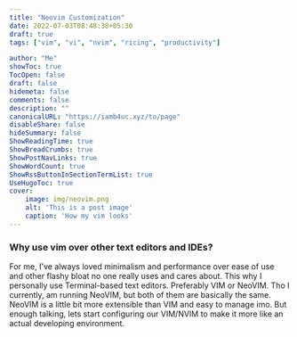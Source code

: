 ```yaml
---
title: "Neovim Customization"
date: 2022-07-03T08:48:38+05:30
draft: true
tags: ["vim", "vi", "nvim", "ricing", "productivity"]

author: "Me"
showToc: true
TocOpen: false
draft: false
hidemeta: false
comments: false
description: ""
canonicalURL: "https://iamb4uc.xyz/to/page"
disableShare: false
hideSummary: false
ShowReadingTime: true
ShowBreadCrumbs: true
ShowPostNavLinks: true
ShowWordCount: true
ShowRssButtonInSectionTermList: true
UseHugoToc: true
cover:
    image: img/neovim.png
    alt: 'This is a post image'
    caption: 'How my vim looks'
---
```


### Why use vim over other text editors and IDEs?
For me, I've always loved minimalism and performance over ease of use and other flashy bloat no one really uses and cares about. This why I personally use Terminal-based text editors. Preferably VIM or NeoVIM. Tho I currently, am running NeoVIM, but both of them are basically the same. NeoVIM is a little bit more extensible than VIM and easy to manage imo. But enough talking, lets start configuring our VIM/NVIM to make it more like an actual developing environment.  



